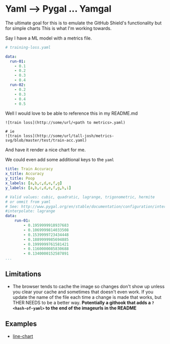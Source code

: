 # Yaml --> Pygal ... Yamgal

The ultimate goal for this is to emulate the GitHub Shield's functionality 
but for simple charts This is what I'm working towards.

Say I have a ML model with a metrics file.

```yaml
# training-loss.yaml

data:
  run-01:
    - 0.1
    - 0.2
    - 0.3
    - 0.4
  run-02:
    - 0.2
    - 0.3
    - 0.4
    - 0.5
```

Well I would love to be able to reference this in my README.md

```
![train loss](http://some/url/<path to metrics>.yaml)

# ie
![train loss](http://some/url/tall-josh/metrics-svg/blob/master/test/train-acc.yaml)
```

And have it render a nice chart for me.

We could even add some additional keys to the `yaml`

```yaml
title: Train Accuracy
x_title: Accuracy
y_title: Poop
x_labels: [a,b,c,d,e,f,g]
y_labels: [a,b,c,d,e,f,g,h,i]

# Valid values: cubic, quadratic, lagrange, trigonometric, hermite
# or ommit from yaml
# See: http://www.pygal.org/en/stable/documentation/configuration/interpolations.html
#interpolate: lagrange
data:
    run-01:
        - 0.1959999918937683
        - 0.1069999814033508
        - 0.1539999723434448
        - 0.1889999985694885
        - 0.1999999761581421
        - 0.1160000085830688
        - 0.1340000152587891
...
```

## Limitations

  - The browser tends to cache the image so changes don't show up unless you
    clear your cache and sometimes that doesn't even work. If you update the
    name of the file each time a change is made that works, but THER NEEDS to
    be a better way. **Potentially a githook that adds a `?<hash-of-yaml>` to
    the end of the imageurls in the README**


## Examples

  - [line-chart](examples/lines-01.yaml)

